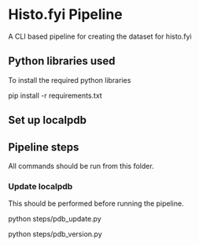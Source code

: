 # Histo.fyi Pipeline

A CLI based pipeline for creating the dataset for histo.fyi

## Python libraries used 

To install the required python libraries

pip install -r requirements.txt


## Set up localpdb


## Pipeline steps

All commands should be run from this folder.


### Update localpdb

This should be performed before running the pipeline. 

python steps/pdb_update.py 

python steps/pdb_version.py








